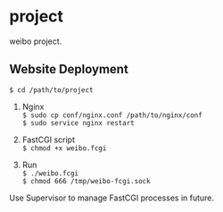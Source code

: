 project
=======

weibo project.

Website Deployment
----------
``$ cd /path/to/project ``

1. Nginx  
``$ sudo cp conf/nginx.conf /path/to/nginx/conf``  
``$ sudo service nginx restart``

2. FastCGI script  
``$ chmod +x weibo.fcgi``

3. Run  
``$ ./weibo.fcgi``  
``$ chmod 666 /tmp/weibo-fcgi.sock``

Use Supervisor to manage FastCGI processes in future.